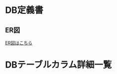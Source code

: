# DB定義書
## ER図
[ER図はこちら](https://github.com/Aso2001007/2021sys-desgin/blob/main/src/md/ER%E5%9B%B3/entity.md "ER図はこちら")

# DBテーブルカラム詳細一覧
